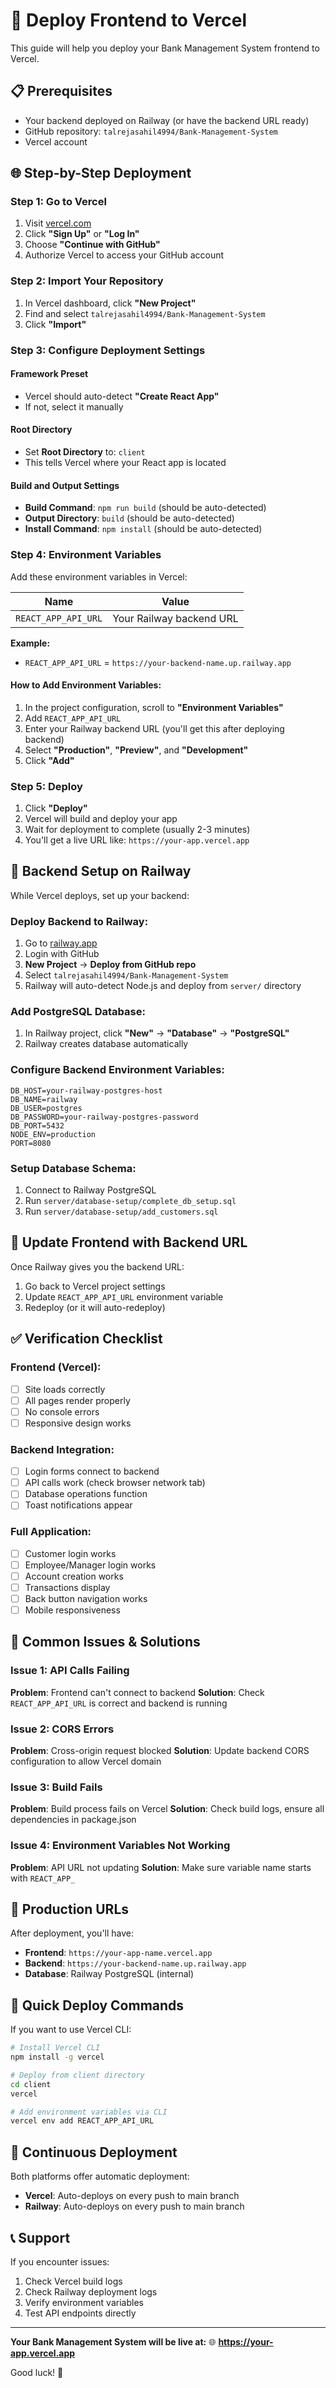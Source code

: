 # 🚀 Deploy Frontend to Vercel

This guide will help you deploy your Bank Management System frontend to Vercel.

## 📋 Prerequisites

- Your backend deployed on Railway (or have the backend URL ready)
- GitHub repository: `talrejasahil4994/Bank-Management-System`
- Vercel account

## 🌐 Step-by-Step Deployment

### Step 1: Go to Vercel

1. Visit [vercel.com](https://vercel.com)
2. Click **"Sign Up"** or **"Log In"**
3. Choose **"Continue with GitHub"**
4. Authorize Vercel to access your GitHub account

### Step 2: Import Your Repository

1. In Vercel dashboard, click **"New Project"**
2. Find and select `talrejasahil4994/Bank-Management-System`
3. Click **"Import"**

### Step 3: Configure Deployment Settings

#### Framework Preset
- Vercel should auto-detect **"Create React App"**
- If not, select it manually

#### Root Directory
- Set **Root Directory** to: `client`
- This tells Vercel where your React app is located

#### Build and Output Settings
- **Build Command**: `npm run build` (should be auto-detected)
- **Output Directory**: `build` (should be auto-detected)  
- **Install Command**: `npm install` (should be auto-detected)

### Step 4: Environment Variables

Add these environment variables in Vercel:

| Name | Value |
|------|-------|
| `REACT_APP_API_URL` | Your Railway backend URL |

**Example:**
- `REACT_APP_API_URL` = `https://your-backend-name.up.railway.app`

#### How to Add Environment Variables:
1. In the project configuration, scroll to **"Environment Variables"**
2. Add `REACT_APP_API_URL`
3. Enter your Railway backend URL (you'll get this after deploying backend)
4. Select **"Production"**, **"Preview"**, and **"Development"**
5. Click **"Add"**

### Step 5: Deploy

1. Click **"Deploy"**
2. Vercel will build and deploy your app
3. Wait for deployment to complete (usually 2-3 minutes)
4. You'll get a live URL like: `https://your-app.vercel.app`

## 🔧 Backend Setup on Railway

While Vercel deploys, set up your backend:

### Deploy Backend to Railway:

1. Go to [railway.app](https://railway.app)
2. Login with GitHub
3. **New Project** → **Deploy from GitHub repo**
4. Select `talrejasahil4994/Bank-Management-System`
5. Railway will auto-detect Node.js and deploy from `server/` directory

### Add PostgreSQL Database:
1. In Railway project, click **"New"** → **"Database"** → **"PostgreSQL"**
2. Railway creates database automatically

### Configure Backend Environment Variables:
```env
DB_HOST=your-railway-postgres-host
DB_NAME=railway
DB_USER=postgres
DB_PASSWORD=your-railway-postgres-password
DB_PORT=5432
NODE_ENV=production
PORT=8080
```

### Setup Database Schema:
1. Connect to Railway PostgreSQL
2. Run `server/database-setup/complete_db_setup.sql`
3. Run `server/database-setup/add_customers.sql`

## 🔄 Update Frontend with Backend URL

Once Railway gives you the backend URL:

1. Go back to Vercel project settings
2. Update `REACT_APP_API_URL` environment variable
3. Redeploy (or it will auto-redeploy)

## ✅ Verification Checklist

### Frontend (Vercel):
- [ ] Site loads correctly
- [ ] All pages render properly
- [ ] No console errors
- [ ] Responsive design works

### Backend Integration:
- [ ] Login forms connect to backend
- [ ] API calls work (check browser network tab)
- [ ] Database operations function
- [ ] Toast notifications appear

### Full Application:
- [ ] Customer login works
- [ ] Employee/Manager login works
- [ ] Account creation works
- [ ] Transactions display
- [ ] Back button navigation works
- [ ] Mobile responsiveness

## 🐛 Common Issues & Solutions

### Issue 1: API Calls Failing
**Problem**: Frontend can't connect to backend
**Solution**: Check `REACT_APP_API_URL` is correct and backend is running

### Issue 2: CORS Errors
**Problem**: Cross-origin request blocked
**Solution**: Update backend CORS configuration to allow Vercel domain

### Issue 3: Build Fails
**Problem**: Build process fails on Vercel
**Solution**: Check build logs, ensure all dependencies in package.json

### Issue 4: Environment Variables Not Working
**Problem**: API URL not updating
**Solution**: Make sure variable name starts with `REACT_APP_`

## 📱 Production URLs

After deployment, you'll have:

- **Frontend**: `https://your-app-name.vercel.app`
- **Backend**: `https://your-backend-name.up.railway.app`
- **Database**: Railway PostgreSQL (internal)

## 🚀 Quick Deploy Commands

If you want to use Vercel CLI:

```bash
# Install Vercel CLI
npm install -g vercel

# Deploy from client directory
cd client
vercel

# Add environment variables via CLI
vercel env add REACT_APP_API_URL
```

## 🔄 Continuous Deployment

Both platforms offer automatic deployment:
- **Vercel**: Auto-deploys on every push to main branch
- **Railway**: Auto-deploys on every push to main branch

## 📞 Support

If you encounter issues:
1. Check Vercel build logs
2. Check Railway deployment logs  
3. Verify environment variables
4. Test API endpoints directly

---

**Your Bank Management System will be live at:**
🌐 **https://your-app.vercel.app**

Good luck! 🚀
